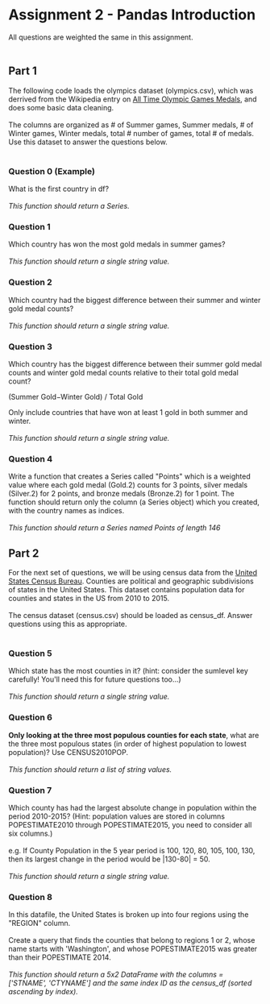 # Assignment 2 - Pandas Introduction
All questions are weighted the same in this assignment.<br><br>


## Part 1

The following code loads the olympics dataset (olympics.csv), which was derrived from the Wikipedia entry on [All Time Olympic Games Medals](https://en.wikipedia.org/wiki/All-time_Olympic_Games_medal_table), and does some basic data cleaning.<br><br>
The columns are organized as # of Summer games, Summer medals, # of Winter games, Winter medals, total # number of games, total # of medals. Use this dataset to answer the questions below.<br><br>

### Question 0 (Example)
What is the first country in df?<br><br>
<i>This function should return a Series.</i>

### Question 1
Which country has won the most gold medals in summer games?<br><br>
<i>This function should return a single string value.</i>

### Question 2
Which country had the biggest difference between their summer and winter gold medal counts?<br><br>
<i>This function should return a single string value.</i>

### Question 3
Which country has the biggest difference between their summer gold medal counts and winter gold medal counts relative to their total gold medal count?

(Summer Gold−Winter Gold) / Total Gold

Only include countries that have won at least 1 gold in both summer and winter.<br><br>
<i>This function should return a single string value.</i>

### Question 4
Write a function that creates a Series called "Points" which is a weighted value where each gold medal (Gold.2) counts for 3 points, silver medals (Silver.2) for 2 points, and bronze medals (Bronze.2) for 1 point. The function should return only the column (a Series object) which you created, with the country names as indices.<br><br>
<i>This function should return a Series named Points of length 146</i>

## Part 2
For the next set of questions, we will be using census data from the [United States Census Bureau](https://www.census.gov/). Counties are political and geographic subdivisions of states in the United States. This dataset contains population data for counties and states in the US from 2010 to 2015.<br><br>
The census dataset (census.csv) should be loaded as census_df. Answer questions using this as appropriate.<br><br>

### Question 5
Which state has the most counties in it? (hint: consider the sumlevel key carefully! You'll need this for future questions too...)<br><br>
<i>This function should return a single string value.</i>

### Question 6
<b>Only looking at the three most populous counties for each state</b>, what are the three most populous states (in order of highest population to lowest population)? Use CENSUS2010POP.<br><br>
<i>This function should return a list of string values.</i>

### Question 7
Which county has had the largest absolute change in population within the period 2010-2015? (Hint: population values are stored in columns POPESTIMATE2010 through POPESTIMATE2015, you need to consider all six columns.)<br><br>
e.g. If County Population in the 5 year period is 100, 120, 80, 105, 100, 130, then its largest change in the period would be |130-80| = 50.<br><br>
<i>This function should return a single string value.</i>

### Question 8
In this datafile, the United States is broken up into four regions using the "REGION" column.<br><br>
Create a query that finds the counties that belong to regions 1 or 2, whose name starts with 'Washington', and whose POPESTIMATE2015 was greater than their POPESTIMATE 2014.<br><br>
<i>This function should return a 5x2 DataFrame with the columns = ['STNAME', 'CTYNAME'] and the same index ID as the census_df (sorted ascending by index).</i>
